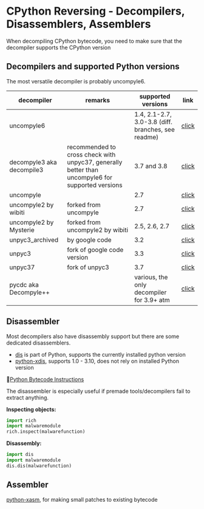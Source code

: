 # CPython Reversing - Decompilers, Disassemblers, Assemblers

When decompiling CPython bytecode, you need to make sure that the decompiler supports the CPython version

## Decompilers and supported Python versions

The most versatile decompiler is probably uncompyle6.


| decompiler                            | remarks                                                                                          | supported versions                                 | link                                                |
| ------------------------------------- | ------------------------------------------------------------------------------------------------ | -------------------------------------------------- | --------------------------------------------------- |
| uncompyle6                |                                                                                                  | 1.4, 2.1-2.7, 3.0-3.8 (diff. branches, see readme) | [click](https://pypi.org/project/uncompyle6/)       |
| decompyle3 aka decompile3 | recommended to cross check with unpyc37, generally better than uncompyle6 for supported versions | 3.7 and 3.8                                        | [click](https://github.com/rocky/python-decompile3) |
| uncompyle                 |                                                                                                  | 2.7                                                | [click](https://github.com/gstarnberger/uncompyle)                                                    |
| uncompyle2 by wibiti      | forked from uncompyle                                                                            | 2.7                                                | [click](https://github.com/wibiti/uncompyle2)       |
| uncompyle2 by Mysterie    | forked from uncompyle2 by wibiti                                                                 | 2.5, 2.6, 2.7                                      | [click](https://github.com/Mysterie/uncompyle2)     |
| unpyc3_archived           | by google code                                                                                   | 3.2                                                | [click](https://code.google.com/archive/p/unpyc3/)  |
| unpyc3                    | fork of google code version                                                                      | 3.3                                                | [click](https://github.com/figment/unpyc3)          |
| unpyc37                   | fork of unpyc3                                                                                   | 3.7                                                | [click](https://github.com/andrew-tavera/unpyc37)   |
| pycdc aka Decompyle++     |                                                                                                  | various, the only decompiler for 3.9+ atm          | [click](https://github.com/zrax/pycdc)              |

## Disassembler

Most decompilers also have disassembly support but there are some dedicated disassemblers.

* [dis](https://docs.python.org/3/library/dis.html) is part of Python, supports the currently installed python version
* [python-xdis](https://github.com/rocky/python-xdis), supports 1.0 - 3.10, does not rely on installed Python version

🔗[Python Bytecode Instructions](https://docs.python.org/3/library/dis.html#python-bytecode-instructions)

The disassembler is especially useful if premade tools/decompilers fail to extract anything.

**Inspecting objects:**

```python
import rich
import malwaremodule
rich.inspect(malwarefunction)
```

**Disassembly:**

```python
import dis
import malwaremodule
dis.dis(malwarefunction)
```

## Assembler

[python-xasm](https://github.com/rocky/python-xasm), for making small patches to existing bytecode
